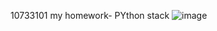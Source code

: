 10733101 my homework- PYthon stack
![image](https://github.com/irisonf4ya/homework1/assets/139523473/bcd6062e-b6f7-4b0f-aca4-cc90c6efcfdc)
